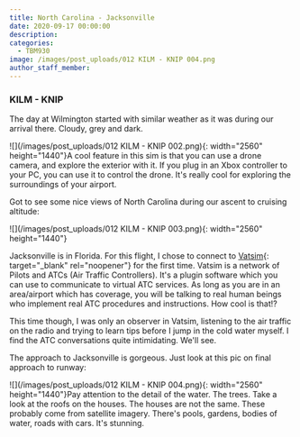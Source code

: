 ```yaml
---
title: North Carolina - Jacksonville
date: 2020-09-17 00:00:00
description:
categories:
  - TBM930
image: /images/post_uploads/012 KILM - KNIP 004.png
author_staff_member:
---
```


### KILM - KNIP

The day at Wilmington started with similar weather as it was during our arrival there. Cloudy, grey and dark.

![](/images/post_uploads/012 KILM - KNIP 002.png){: width="2560" height="1440"}A cool feature in this sim is that you can use a drone camera, and explore the exterior with it. If you plug in an Xbox controller to your PC, you can use it to control the drone. It's really cool for exploring the surroundings of your airport.

Got to see some nice views of North Carolina during our ascent to cruising altitude:

![](/images/post_uploads/012 KILM - KNIP 003.png){: width="2560" height="1440"}

Jacksonville is in Florida. For this flight, I chose to connect to [Vatsim](https://www.vatsim.net/){: target="_blank" rel="noopener"} for the first time. Vatsim is a network of Pilots and ATCs (Air Traffic Controllers). It's a plugin software which you can use to communicate to virtual ATC services. As long as you are in an area/airport which has coverage, you will be talking to real human beings who implement real ATC procedures and instructions. How cool is that\!?

This time though, I was only an observer in Vatsim, listening to the air traffic on the radio and trying to learn tips before I jump in the cold water myself. I find the ATC conversations quite intimidating. We'll see.

The approach to Jacksonville is gorgeous. Just look at this pic on final approach to runway:

![](/images/post_uploads/012 KILM - KNIP 004.png){: width="2560" height="1440"}Pay attention to the detail of the water. The trees. Take a look at the roofs on the houses. The houses are not the same. These probably come from satellite imagery. There's pools, gardens, bodies of water, roads with cars. It's stunning.